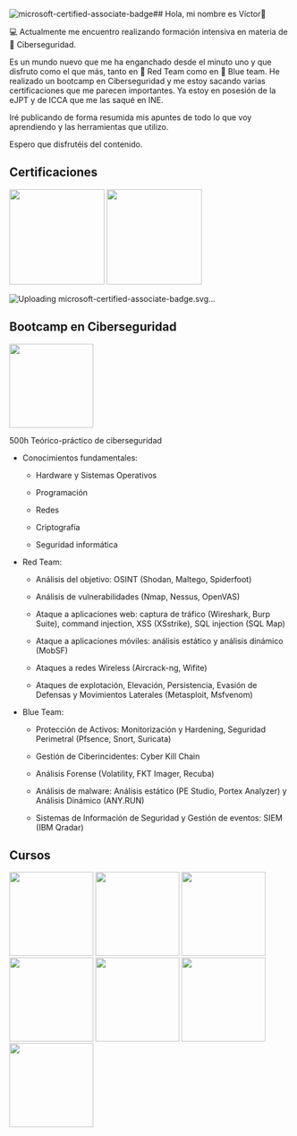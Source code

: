 ![microsoft-certified-associate-badge](https://github.com/user-attachments/assets/33f78ac2-fefe-4b78-ab53-9f7fc6301d1f)## Hola, mi nombre es Víctor👋

💻 Actualmente me encuentro realizando formación intensiva en materia de 🔐 Ciberseguridad.

Es un mundo nuevo que me ha enganchado desde el minuto uno y que disfruto como el que más, tanto en 🔴 Red Team como en 🔵 Blue team. He realizado un bootcamp en Ciberseguridad y me estoy sacando varias certificaciones que me parecen importantes. Ya estoy en posesión de la eJPT y de ICCA que me las saqué en INE.

Iré publicando de forma resumida mis apuntes de todo lo que voy aprendiendo y las herramientas que utilizo. 

Espero que disfrutéis del contenido.

## Certificaciones

<img src="https://github.com/user-attachments/assets/a8ed54ff-93e3-40a6-a35a-4e7b022e4730" width="170" height="170" >

<img src="https://github.com/user-attachments/assets/6eb77a50-8c3e-4f48-9d42-739ef8c49993" width="170" height="170" >

![Uploading m<svg viewBox="0 0 300 300" xmlns="http://www.w3.org/2000/svg"><path d="M283.38 118.47a16.44 16.44 0 00-10.75-6.69q-11.26-1.95-22.56-3.52V54.43A21.54 21.54 0 00235.49 34l-.16-.05h-.17l-74.74-22.61A32.63 32.63 0 00150 9.64a32.58 32.58 0 00-10.41 1.7L64.84 33.93h-.17l-.16.05a21.54 21.54 0 00-14.58 20.4v53.83q-11.3 1.58-22.56 3.52a16.44 16.44 0 00-10.75 6.69 13.48 13.48 0 00-2.25 10.25l11 57.39a14.64 14.64 0 0016.82 11.47c2.6-.45 5.2-.87 7.81-1.29.15 14.32 5.62 28.23 16.3 41.36 8.15 10 19.37 19.62 33.34 28.52a244.66 244.66 0 0047.18 23.07l3.28 1.12 3.27-1.15a250.23 250.23 0 0047.12-23.35c14-9 25.17-18.56 33.3-28.53 10.68-13.09 16.16-26.9 16.31-41 2.61.42 5.21.84 7.81 1.29a14.92 14.92 0 002.48.21 14.62 14.62 0 0014.34-11.69l10.95-57.37a13.49 13.49 0 00-2.3-10.25z" fill="#002050"/><path d="M60 194.35v1.34c0 53.33 90 84.06 90 84.06s90-31.52 90-84.06v-.91a633.88 633.88 0 00-180-.43z" fill="#0064b5"/><path d="M240 106.93V54.8a11.52 11.52 0 00-7.78-10.91l-74.85-22.63a22.81 22.81 0 00-14.72 0L67.74 43.89A11.52 11.52 0 0060 54.8v52.13a720.59 720.59 0 01180 0z" fill="#505050"/><path d="M104 88.53a7.62 7.62 0 01-3.63.77 5.89 5.89 0 01-4.5-1.8 6.71 6.71 0 01-1.69-4.74 7 7 0 011.9-5.1 6.46 6.46 0 014.82-2 7.73 7.73 0 013.1.54v1.64a6.34 6.34 0 00-3.12-.78 4.77 4.77 0 00-3.67 1.51 5.7 5.7 0 00-1.41 4 5.4 5.4 0 001.32 3.83 4.47 4.47 0 003.45 1.43A6.44 6.44 0 00104 87zm13.43.55h-7V75.93h6.68v1.4H112v4.37h4.75v1.39H112v4.6h5.43zm15.72 0h-1.83l-2.2-3.68a8.35 8.35 0 00-.59-.88 3.62 3.62 0 00-.58-.59 2.38 2.38 0 00-.65-.34 2.61 2.61 0 00-.77-.1h-1.27v5.59h-1.54V75.93h3.93a5.41 5.41 0 011.59.22 3.55 3.55 0 011.27.65 3.29 3.29 0 01.84 1.1 4 4 0 01.09 2.8 3.24 3.24 0 01-.59 1 3.54 3.54 0 01-.91.76 4.53 4.53 0 01-1.21.5 2.61 2.61 0 01.57.34 2.76 2.76 0 01.47.44c.14.17.29.37.43.58s.31.47.48.76zm-7.89-11.75v4.76h2.09a3 3 0 001.07-.17 2.48 2.48 0 00.85-.5 2.18 2.18 0 00.56-.8 2.54 2.54 0 00.2-1.06 2 2 0 00-.68-1.64 2.93 2.93 0 00-2-.59zm20.4 0h-3.8v11.75h-1.54V77.33h-3.79v-1.4h9.13zM153 89.08h-1.55V75.93H153zm13.92-11.75h-5.13v4.55h4.75v1.38h-4.75v5.82h-1.55V75.93h6.68zm7.8 11.75h-1.54V75.93h1.54zm14.2 0h-7V75.93h6.68v1.4h-5.14v4.37h4.76v1.39h-4.76v4.6h5.44zm6.29 0V75.93h3.63q7 0 7 6.41a6.48 6.48 0 01-1.93 4.9 7.17 7.17 0 01-5.17 1.84zm1.54-11.75v10.36h2a5.54 5.54 0 004-1.39 5.18 5.18 0 001.44-3.92q0-5.05-5.37-5zm-82.67-12.67h-3.94V54.08q0-1.71.15-3.78h-.1a18.93 18.93 0 01-.55 2.34l-4.14 12h-3.26L98 52.76a22.63 22.63 0 01-.56-2.46h-.11c.11 1.74.16 3.27.16 4.58v9.78h-3.56V47h5.83l3.62 10.48A15.3 15.3 0 01104 60h.08c.22-1 .46-1.83.7-2.56L108.39 47h5.69zM119.69 50a2.29 2.29 0 01-1.62-.59 1.88 1.88 0 01-.63-1.43 1.81 1.81 0 01.63-1.43 2.62 2.62 0 013.24 0 1.83 1.83 0 01.62 1.43 1.89 1.89 0 01-.62 1.45 2.32 2.32 0 01-1.62.57zm1.92 14.62h-3.9V52h3.9zm12.84-.42a7.7 7.7 0 01-3.81.77 6.42 6.42 0 01-4.7-1.77 6.08 6.08 0 01-1.8-4.55 6.73 6.73 0 011.92-5.07 7.13 7.13 0 015.16-1.85 6.54 6.54 0 013.23.59v3.3a4.41 4.41 0 00-2.72-.91 3.62 3.62 0 00-2.66 1 3.68 3.68 0 00-1 2.71A3.63 3.63 0 00129 61a3.42 3.42 0 002.58.95 5.08 5.08 0 002.84-.91zm10.79-8.65a3.31 3.31 0 00-1.64-.38 2.34 2.34 0 00-2 .93 4 4 0 00-.72 2.53v6H137V52h3.89v2.35a3.38 3.38 0 013.33-2.57 2.47 2.47 0 011 .15zM153 65a6.78 6.78 0 01-5-1.77 6.39 6.39 0 01-1.81-4.8 6.4 6.4 0 011.88-4.9 7.06 7.06 0 015.06-1.77 6.69 6.69 0 014.93 1.77 6.22 6.22 0 011.79 4.67 6.66 6.66 0 01-1.84 5A6.85 6.85 0 01153 65zm.1-10.26a2.62 2.62 0 00-2.15.95 4.18 4.18 0 00-.76 2.69q0 3.63 2.93 3.63t2.8-3.73q-.03-3.57-2.85-3.57zm8.46 9.59v-3.16a8.11 8.11 0 001.92.86 6.37 6.37 0 001.81.29 3.84 3.84 0 001.63-.29.91.91 0 00.6-.86.81.81 0 00-.27-.62 3.1 3.1 0 00-.7-.43 8.34 8.34 0 00-.93-.33c-.34-.1-.66-.21-1-.33a10.28 10.28 0 01-1.32-.61 3.88 3.88 0 01-1-.76 2.88 2.88 0 01-.59-1 3.89 3.89 0 01-.21-1.34 3.46 3.46 0 01.47-1.83 3.59 3.59 0 011.23-1.25A5.66 5.66 0 01165 52a9.32 9.32 0 012.07-.22 11.09 11.09 0 011.7.13 12.58 12.58 0 011.7.37v3a6.18 6.18 0 00-1.59-.65 6.79 6.79 0 00-1.65-.21 4.23 4.23 0 00-.73.06 2.91 2.91 0 00-.59.2 1.15 1.15 0 00-.41.33.78.78 0 00-.15.47.9.9 0 00.22.59 2 2 0 00.58.42 5.33 5.33 0 00.8.32l.87.29a11.54 11.54 0 011.4.6 4.32 4.32 0 011.08.75 2.93 2.93 0 01.69 1 4.08 4.08 0 01-.24 3.3 3.91 3.91 0 01-1.3 1.29 5.93 5.93 0 01-1.86.73 10.42 10.42 0 01-2.19.23 11.49 11.49 0 01-3.84-.67zm17.95.67a6.78 6.78 0 01-5-1.77 6.43 6.43 0 01-1.81-4.8 6.4 6.4 0 011.88-4.9 7.08 7.08 0 015.06-1.77 6.73 6.73 0 014.94 1.77 6.26 6.26 0 011.78 4.67 6.66 6.66 0 01-1.84 5 6.85 6.85 0 01-5.01 1.8zm.1-10.26a2.59 2.59 0 00-2.14.95 4.18 4.18 0 00-.77 2.69q0 3.63 2.93 3.63t2.8-3.73q0-3.57-2.82-3.57zM196.78 49a4.06 4.06 0 00-1.44-.29c-1.25 0-1.87.67-1.87 2V52h2.88v2.88h-2.88v9.75h-3.89v-9.72h-2.12V52h2.12v-1.53A4.54 4.54 0 01191 47a5.36 5.36 0 013.82-1.32 6.8 6.8 0 012 .25zm9.56 15.51a5.84 5.84 0 01-2.6.46q-4.12 0-4.12-4.28v-5.78h-2.05V52h2.05v-2.69l3.88-1.11V52h2.84v2.88h-2.84V60c0 1.32.52 2 1.57 2a2.74 2.74 0 001.27-.35zm-79.19 142.03l4.71 14.49h15.24l-12.33 8.95 4.71 14.49-12.33-8.95-12.33 8.95 4.71-14.49-12.33-8.95h15.24zm45.7 0l4.71 14.49h15.24l-12.33 8.95 4.71 14.49-12.33-8.95-12.33 8.95 4.71-14.49-12.33-8.95h15.24z" fill="#fff"/><path d="M283.38 118.47a16.44 16.44 0 00-10.75-6.69Q256.35 109 240 106.93a720.59 720.59 0 00-180.08 0q-16.28 2.07-32.55 4.85a16.44 16.44 0 00-10.75 6.69 13.48 13.48 0 00-2.25 10.25l11 57.39a14.64 14.64 0 0016.82 11.47q10.39-1.79 20.82-3.23a634.26 634.26 0 01180.08.86q7.43 1.09 14.82 2.37a14.92 14.92 0 002.48.21 14.62 14.62 0 0014.34-11.69l10.95-57.37a13.49 13.49 0 00-2.3-10.26z" fill="#505050"/><path d="M271.66 117.42a716.06 716.06 0 00-243.31 0 10.69 10.69 0 00-7 4.31 7.8 7.8 0 00-1.35 5.91L31 185a8.86 8.86 0 0010.22 6.91 640.15 640.15 0 01217.66 0 8.89 8.89 0 0010.18-6.91L280 127.65a7.77 7.77 0 00-1.33-5.92 10.69 10.69 0 00-7.01-4.31z" fill="#fff"/><path d="M80.24 160l-5.88.59-2.23-5.16-8.52.85-1.16 5.49-5.84.59 6.33-24.83 6.4-.64zm-9.76-8.59l-3.37-7.8a10.25 10.25 0 01-.62-2.11h-.13a9.62 9.62 0 01-.21 2.13l-1.8 8.38zM82.55 159l-.35-5.36a10.12 10.12 0 003.29 1.63 9.93 9.93 0 003.49.39 7.75 7.75 0 001.77-.3 4.34 4.34 0 001.24-.59 2.26 2.26 0 00.71-.82 2 2 0 00.19-1 2.09 2.09 0 00-.48-1.23 4.24 4.24 0 00-1.17-1 11.83 11.83 0 00-1.7-.79c-.66-.25-1.37-.5-2.12-.76a10.57 10.57 0 01-4.42-2.52 6.27 6.27 0 01-1.64-4 6.57 6.57 0 01.54-3.27 6.41 6.41 0 011.94-2.38 9.23 9.23 0 012.92-1.48 15.74 15.74 0 013.6-.65 23.07 23.07 0 013.34 0 13.15 13.15 0 012.71.53l.33 5a8.52 8.52 0 00-1.36-.65 11.16 11.16 0 00-1.5-.43 10.27 10.27 0 00-1.52-.21 9.8 9.8 0 00-1.43 0 7.37 7.37 0 00-1.66.28A4.33 4.33 0 0088 140a2.55 2.55 0 00-.76.82 1.81 1.81 0 00-.22 1 2 2 0 00.39 1.06 3.57 3.57 0 001 .85 9.55 9.55 0 001.47.74 27 27 0 002 .73 19.7 19.7 0 012.67 1.11 9 9 0 012.07 1.4 5.86 5.86 0 011.38 1.88 7.07 7.07 0 01.61 2.53 6.9 6.9 0 01-.55 3.42 6.2 6.2 0 01-1.92 2.35 9 9 0 01-3 1.41 17.31 17.31 0 01-3.63.61 20.5 20.5 0 01-3.78-.09 11.49 11.49 0 01-3.18-.82zm19.83-1.22l-.22-5.37a10.31 10.31 0 006.73 2.18 7.45 7.45 0 001.78-.26 4.14 4.14 0 001.25-.56 2.2 2.2 0 00.73-.8 1.93 1.93 0 00.22-1 2.06 2.06 0 00-.46-1.24 4.3 4.3 0 00-1.14-1 11.1 11.1 0 00-1.69-.83q-1-.41-2.1-.81a10.41 10.41 0 01-4.31-2.7 6.21 6.21 0 01-1.55-4 6.38 6.38 0 01.62-3.26 6.51 6.51 0 012-2.31 9.33 9.33 0 013-1.41 15.4 15.4 0 013.61-.55 19.84 19.84 0 013.34.09 13 13 0 012.7.58l.2 5a8 8 0 00-1.34-.68 9.9 9.9 0 00-1.49-.47 10.12 10.12 0 00-1.51-.25 11.79 11.79 0 00-1.43 0 7.61 7.61 0 00-1.67.25 4.25 4.25 0 00-1.25.55 2.44 2.44 0 00-.78.79 1.84 1.84 0 00-.24 1 2 2 0 00.36 1.07 3.68 3.68 0 001 .87 9.32 9.32 0 001.46.78c.57.25 1.21.51 1.93.77a21.73 21.73 0 012.64 1.18 9.14 9.14 0 012 1.45 6 6 0 011.34 1.91 6.89 6.89 0 01.54 2.54 6.73 6.73 0 01-.63 3.41 6.27 6.27 0 01-2 2.3 9.09 9.09 0 01-3 1.34 17.75 17.75 0 01-3.65.51 19.49 19.49 0 01-3.78-.18 11.29 11.29 0 01-3.21-.89zm31.12.36a11.2 11.2 0 01-8.48-3.22 12.09 12.09 0 01-3.4-8.72 13 13 0 013.15-9.29 11.49 11.49 0 018.71-3.67 11 11 0 018.39 3.24 12.45 12.45 0 013.32 8.85 12.66 12.66 0 01-3.15 9.2 11.29 11.29 0 01-8.54 3.61zm-.1-20.23a5.43 5.43 0 00-4.49 2.22 10.38 10.38 0 00.18 11.32 5.37 5.37 0 004.43 2 5.44 5.44 0 004.42-2.1 8.66 8.66 0 001.55-5.64 9.37 9.37 0 00-1.69-5.8 5.19 5.19 0 00-4.4-2zm33.8 18.93a16 16 0 01-6.89 1.22q-5.55 0-8.69-3.33a11.86 11.86 0 01-3.11-8.7 12.75 12.75 0 013.64-9.34 12.48 12.48 0 019.29-3.52 17.28 17.28 0 015.94.94v5.22a10.49 10.49 0 00-5.49-1.49 7.3 7.3 0 00-5.49 2.09 7.91 7.91 0 00-2.13 5.76 7.82 7.82 0 001.92 5.58 6.93 6.93 0 005.28 2.11 11.23 11.23 0 005.82-1.5zm10.2 1.16l-5.43-.13.6-24.07 5.42.13zm27.2 1l-5.9-.26-1.47-5.43-8.56-.38-1.93 5.28-5.87-.26 9.82-23.67 6.43.29zm-8.43-9.91l-2.17-8.15a10.11 10.11 0 01-.31-2.19h-.14a8.66 8.66 0 01-.51 2.08l-3 8zm27.83-8.37l-6.84-.48-1.38 19.61-5.42-.38 1.37-19.61-6.82-.48.31-4.4 19.09 1.33zm16.69 21.43l-14.36-1.47 2.43-24 13.81 1.41-.44 4.39-8.42-.86-.54 5.33 7.83.8-.44 4.38-7.84-.8-.55 5.48 9 .91z" fill="#282828"/></svg>icrosoft-certified-associate-badge.svg…]()


## Bootcamp en Ciberseguridad

<img src="https://github.com/user-attachments/assets/8dbe8a6a-9449-47d5-b4f1-14d2c2986ec7" width="150" height="150" >


500h Teórico-práctico de ciberseguridad

  * Conocimientos fundamentales:
  
    - Hardware y Sistemas Operativos

    - Programación
    
    - Redes
    
    - Criptografía
    
    - Seguridad informática

  * Red Team:
  
    - Análisis del objetivo: OSINT (Shodan, Maltego, Spiderfoot)
    
    - Análisis de vulnerabilidades (Nmap, Nessus, OpenVAS)
    
    - Ataque a aplicaciones web: captura de tráfico (Wireshark, Burp Suite), command injection, XSS (XSstrike), SQL injection (SQL Map)
    
    - Ataque a aplicaciones móviles: análisis estático y análisis dinámico (MobSF)
    
    - Ataques a redes Wireless (Aircrack-ng, Wifite)
    
    - Ataques de explotación, Elevación, Persistencia, Evasión de Defensas y Movimientos Laterales (Metasploit, Msfvenom)

  * Blue Team:
  
    - Protección de Activos: Monitorización y Hardening, Seguridad Perimetral (Pfsence, Snort, Suricata)
    
    - Gestión de Ciberincidentes: Cyber Kill Chain
    
    - Análisis Forense (Volatility, FKT Imager, Recuba)
    
    - Análisis de malware: Análisis estático (PE Studio, Portex Analyzer) y Análisis Dinámico (ANY.RUN)
    
    - Sistemas de Información de Seguridad y Gestión de eventos: SIEM (IBM Qradar)

## Cursos

<img src="https://github.com/user-attachments/assets/cb5c8941-6cf7-4c0c-ba71-20e9fd782166" width="150" height="150" >  

<img src="https://github.com/user-attachments/assets/2f2ff8f8-b283-4832-bd16-ee4ec3bd7cfb" width="150" height="150" >  

<img src="https://github.com/user-attachments/assets/8d00d37c-acff-43eb-9533-0f756345d984" width="150" height="150" >  

<img src="https://github.com/user-attachments/assets/b94eee4f-1725-4ae6-a594-5620ea88ba5b" width="150" height="150" >  

<img src="https://github.com/user-attachments/assets/1c95bf51-c4c2-428c-9fbe-97def357c5e8" width="150" height="150" >  

<img src="https://github.com/user-attachments/assets/f06d8b48-510e-46f8-9da7-3bb60bfb04b7" width="150" height="150" >  

<img src="https://github.com/user-attachments/assets/2a456727-c307-405d-8fc0-d7f3aa9e7c51" width="150" height="150" >  




